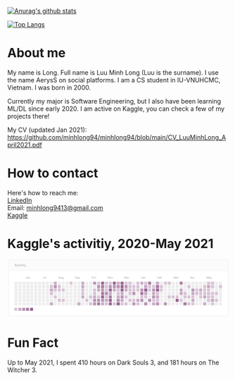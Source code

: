 [![Anurag's github stats](https://github-readme-stats.vercel.app/api?username=minhlong94&count_private=true)](https://github.com/anuraghazra/github-readme-stats)

[![Top Langs](https://github-readme-stats.vercel.app/api/top-langs/?username=minhlong94&layout=compact&exclude_repo=machine-learning,fastpageblog)](https://github.com/anuraghazra/github-readme-stats)
# About me
My name is Long. Full name is Luu Minh Long (Luu is the surname). I use the name AerysS on social platforms. I am a CS student in IU-VNUHCMC, Vietnam. I was born in 2000.

Currently my major is Software Engineering, but I also have been learning ML/DL since early 2020. I am active on Kaggle, you can check a few of my projects there!

My CV (updated Jan 2021): https://github.com/minhlong94/minhlong94/blob/main/CV_LuuMinhLong_April2021.pdf

# How to contact
Here's how to reach me:  
[LinkedIn](https://www.linkedin.com/in/minh-long-luu/)  
Email: <minhlong9413@gmail.com>  
[Kaggle](https://www.kaggle.com/aeryss)  

# Kaggle's activitiy, 2020-May 2021
![alt](https://github.com/minhlong94/minhlong94/blob/main/Screenshot%202021-05-20%20215648.png)
# Fun Fact
Up to May 2021, I spent 410 hours on Dark Souls 3, and 181 hours on The Witcher 3.
